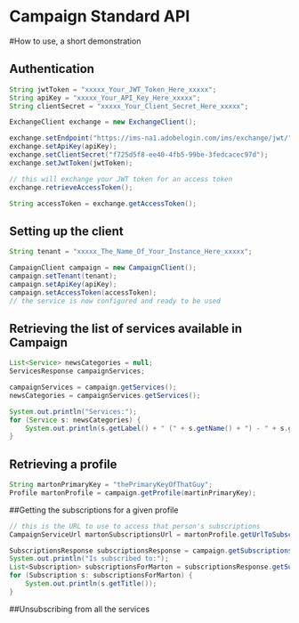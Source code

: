 # Campaign Standard API

#How to use, a short demonstration

## Authentication

```java
String jwtToken = "xxxxx_Your_JWT_Token_Here_xxxxx";
String apiKey = "xxxxx_Your_API_Key_Here_xxxxx";
String clientSecret = "xxxxx_Your_Client_Secret_Here_xxxxx";

ExchangeClient exchange = new ExchangeClient();

exchange.setEndpoint("https://ims-na1.adobelogin.com/ims/exchange/jwt/");
exchange.setApiKey(apiKey);
exchange.setClientSecret("f725d5f8-ee40-4fb5-99be-3fedcacec97d");
exchange.setJwtToken(jwtToken);

// this will exchange your JWT token for an access token
exchange.retrieveAccessToken();

String accessToken = exchange.getAccessToken();
```

## Setting up the client

```java
String tenant = "xxxxx_The_Name_Of_Your_Instance_Here_xxxxx";

CampaignClient campaign = new CampaignClient();
campaign.setTenant(tenant);
campaign.setApiKey(apiKey);
campaign.setAccessToken(accessToken);
// the service is now configured and ready to be used
```

## Retrieving the list of services available in Campaign

```java
List<Service> newsCategories = null;
ServicesResponse campaignServices;

campaignServices = campaign.getServices();
newsCategories = campaignServices.getServices();

System.out.println("Services:");
for (Service s: newsCategories) {
	System.out.println(s.getLabel() + " (" + s.getName() + ") - " + s.getPKey());
}
```

## Retrieving a profile

```java
String martonPrimaryKey = "thePrimaryKeyOfThatGuy";
Profile martonProfile = campaign.getProfile(martinPrimaryKey);
```

##Getting the subscriptions for a given profile

```java
// this is the URL to use to access that person's subscriptions
CampaignServiceUrl martonSubscriptionsUrl = martonProfile.getUrlToSubscriptions();

SubscriptionsResponse subscriptionsResponse = campaign.getSubscriptions(martonSubscriptionsUrl);
System.out.println("Is subscribed to:");
List<Subscription> subscriptionsForMarton = subscriptionsResponse.getSubscriptions();
for (Subscription s: subscriptionsForMarton) {
	System.out.println(s.getTitle());
}
```

##Unsubscribing from all the services
